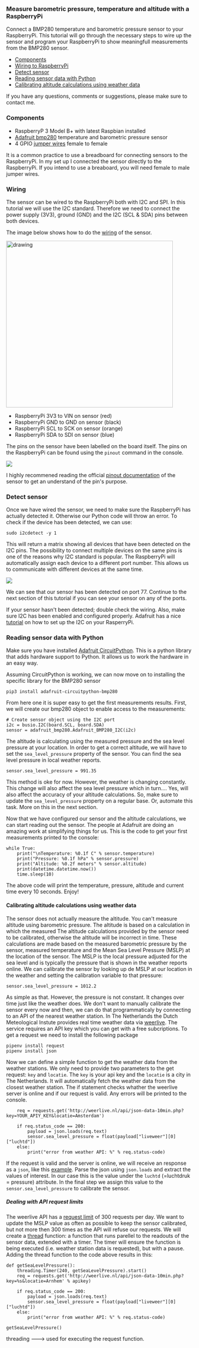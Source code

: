 ### Measure barometric pressure, temperature and altitude with a RaspberryPi

Connect a BMP280 temperature and barometric pressure sensor to your RaspberryPi. This tutorial will go through the necessary steps to wire up the sensor and program your RaspberryPi to show meaningfull measurements from the BMP280 sensor.

- [Components](#components)
- [Wiring to RaspberryPi](#wiring)
- [Detect sensor](#detect-sensor)
- [Reading sensor data with Python](#reading-sensor-data-with-python)
- [Calibrating altitude calculations using weather data](#calibrating-altitude-calculations-using-weather-data)

If you have any questions, comments or suggestions, please make sure to contact me. 

### Components

- RaspberryP 3 Model B+ with latest Raspbian installed
- [Adafruit bmp280](https://www.adafruit.com/product/2651) temperature and barometric pressure sensor
- 4 GPIO [jumper wires](https://www.kiwi-electronics.nl/jumperwires-10-stuks-15-cm-femafe-female?search=gpio%20kabels&description=true) female to female

It is a common practice to use a breadboard for connecting sensors to the RaspberryPi. In my set up I connected the sensor directly to the RaspberryPi. If you intend to use a breaboard, you will need female to male jumper wires. 

### Wiring
The sensor can be wired to the RaspberryPi both with I2C and SPI. In this tutorial we will use the I2C standard. Therefore we need to connect the power supply (3V3), ground (GND) and the I2C (SCL & SDA) pins between both devices.

The image below shows how to do the [wiring](https://learn.adafruit.com/adafruit-bmp280-barometric-pressure-plus-temperature-sensor-breakout/circuitpython-test) of the sensor.

<img src="https://cdn-learn.adafruit.com/assets/assets/000/058/619/original/adafruit_products_raspi_bmp280_i2c_bb.png?1533324749" alt="drawing" width="450"/>

- RaspberryPi 3V3 to VIN on sensor (red)
- RaspberryPi GND to GND on sensor (black)
- RaspberryPi SCL to SCK on sensor (orange)
- RaspberryPi SDA to SDI on sensor (blue)

The pins on the sensor have been labelled on the board itself. The pins on the RaspberryPi can be found using the `pinout` command in the console. 

<img src="https://github.com/codehub-rony/raspberrypi_bmp280/blob/master/images/pinout.PNG">

I highly recommened reading the official [pinout documentation](https://learn.adafruit.com/adafruit-bmp280-barometric-pressure-plus-temperature-sensor-breakout/pinouts) of the sensor to get an understand of the pin's purpose. 

### Detect sensor
Once we have wired the sensor, we need to make sure the RaspberryPi has actually detected it. Otherwise our Python code will throw an error. To check if the device has been detected, we can use:

`sudo i2cdetect -y 1` 

This will return a matrix showing all devices that have been detected on the I2C pins. The possibility to connect multiple devices on the same pins is one of the reasons why I2C standard is popular. The RaspberryPi will automatically assign each device to a different port number. This allows us to communicate with different devices at the same time. 

<img src="https://github.com/codehub-rony/raspberrypi_bmp280/blob/master/images/i2c_detect.PNG">

We can see that our sensor has been detected on port 77. Continue to the next section of this tutorial if you can see your sensor on any of the ports.

If your sensor hasn't been detected; double check the wiring. Also, make sure I2C has been enabled and configured properly. Adafruit has a nice [tutorial](https://learn.adafruit.com/adafruits-raspberry-pi-lesson-4-gpio-setup/configuring-i2) on how to set up the I2C on your RasperryPi. 

### Reading sensor data with Python
Make sure you have installed [Adafruit CircuitPython](https://learn.adafruit.com/welcome-to-circuitpython/installing-circuitpython). This is a python library that adds hardware support to Python. It allows us to work the hardware in an easy way. 

Assuming CircuitPython is working, we can now move on to installing the specific library for the BMP280 sensor

`pip3 install adafruit-circuitpython-bmp280`

From here one it is super easy to get the first measurements results. First, we will create our bmp280 object to enable access to the measurements:
``` 
# Create sensor object using the I2C port
i2c = busio.I2C(board.SCL, board.SDA)
sensor = adafruit_bmp280.Adafruit_BMP280_I2C(i2c)
``` 

The altitude is calculating using the measured pressure and the sea level pressure at your location. In order to get a correct altitude, we will have to set the `sea_level_pressure` property of the sensor. You can find the sea level pressure in local weather reports. 

```
sensor.sea_level_pressure = 991.35 
```
This method is oke for now. However, the weather is changing constantly. This change will also affect the sea level pressure which in turn.... Yes, will also affect the accuracy of your altitude calculations. So, make sure to update the `sea_level_pressure` property on a regular base. Or, automate this task. More on this in the next section.

Now that we have configured our sensor and the altitude calculations, we can start reading out the sensor. The people at Adafruit are doing an amazing work at simplifying things for us. This is the code to get your first measurements printed to the console:

```
while True:
    print("\nTemperature: %0.1f C" % sensor.temperature)
    print("Pressure: %0.1f hPa" % sensor.pressure)
    print("Altitude: %0.2f meters" % sensor.altitude)
    print(datetime.datetime.now())
    time.sleep(10)

```

The above code will print the temperature, pressure, altitude and current time every 10 seconds. Enjoy!



#### Calibrating altitude calculations using weather data
The sensor does not actually measure the altitude. You can't measure altitude using barometric pressure. The altitude is based on a calculation in which the measured 
The altitude calculations provided by the sensor need to be calibrated, otherwise the altitude will be incorrect in time. These calculations are made based on the measured barometric pressure by the sensor, measured temperature and the Mean Sea Level Pressure (MSLP) at the location of the sensor. The MSLP is the local pressure adjusted for the sea level and is typically the pressure that is shown in the weather reports online. We can calibrate the sensor by looking up de MSLP at our location in the weather and setting the calibration variable to that pressure:

`sensor.sea_level_pressure = 1012.2` 

As simple as that. However, the pressure is not constant. It changes over time just like the weather does. We don't want to manually calibrate the sensor every now and then, we can do that programmaticaly by connecting to an API of the nearest weather station. In The Netherlands the Dutch Meteological Instute provides real time weather data via  [weerlive](http://weerlive.nl). The service requires an API key which you can get with a free subcriptions. To get a request we need to install the following package

```
pipenv install request 
pipenv install json
``` 

Now we can define a simple function to get the weather data from the weather stations. We only need to provide two parameters to the get request: `key` and `locatie`. The `key` is your api key and the `locatie` is a city in The Netherlands. It will automatically fetch the weather data from the closest weather station. The if statement checks whather the weerlive server is online and if our request is valid. Any errors will be printed to the console. 

```
    req = requests.get('http://weerlive.nl/api/json-data-10min.php?key=YOUR_APIY_KEY&locatie=Amsterdam')

    if req.status_code == 200:
        payload = json.loads(req.text)
        sensor.sea_level_pressure = float(payload["liveweer"][0]["luchtd"])
    else:
        print("error from weather API: %" % req.status-code)
```

If the request is valid and the server is online, we will receive an response as a `json`, like this [example](http://weerlive.nl/api/json-data-10min.php?key=demo&locatie=Amsterdam). Parse the json using `json.loads` and extract the values of interest. In our case this is the value under the `luchtd` (=luchtdruk = pressure) attribute. In the final step we assign this value to the `sensor.sea_level_pressure` to calibrate the sensor. 


##### Dealing with API request limits
The weerlive API has a [request limit](http://weerlive.nl/delen.php) of 300 requests per day. We want to update the MSLP value as often as possible to keep the sensor calibrated, but not more then 300 times as the API will refuse our requests. We will create a [thread](https://realpython.com/intro-to-python-threading/#what-is-a-thread) function: a function that runs parellel to the readouts of the sensor data, extended with a timer. The timer will ensure the function is being executed (i.e. weather station data is requested), but with a pause. Adding the thread function to the code above results in this:

```
def getSeaLevelPressure():
    threading.Timer(240, getSeaLevelPressure).start()
    req = requests.get('http://weerlive.nl/api/json-data-10min.php?key=%s&locatie=Arnhem' % apikey)

    if req.status_code == 200:
        payload = json.loads(req.text)
        sensor.sea_level_pressure = float(payload["liveweer"][0]["luchtd"])
    else:
        print("error from weather API: %" % req.status-code)
  
getSeaLevelPressure()
```





threading ---> used for executing the request function. 

